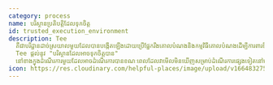 ```yaml
---
category: process
name: បរិស្ថានប្រតិបត្តិដែលទុកចិត្ត
id: trusted_execution_environment
description: Tee
  គឺជាបរិដ្ឋានដាច់ស្រយាលមួយដែលបានបង្កើតឡើងដោយប្រើផ្នែករឹងគោលបំណងនិងកម្មវិធីគោលបំណងដើម្បីការពារទិន្នន័យដែលផ្ទុកនៅខាងក្នុង។
  Tee ផ្តល់នូវ "បរិស្ថានដែលអាចទុកចិត្តបាន"
  នៅខាងក្នុងដំណើរការមួយដែលអាចដំណើរការបានខណៈពេលដែលវាមើលមិនឃើញសម្រាប់ដំណើរការផ្សេងទៀតនៅលើខួរក្បាលប្រព័ន្ធប្រតិបត្តិការឬប្រភេទផ្សេងទៀតនៃការចូលដំណើរការដែលមានឯកសិទ្ធិ។
icon: https://res.cloudinary.com/helpful-places/image/upload/v1664832754/dtpr-icons/process/encrypted_oedzbb.svg
---
```

